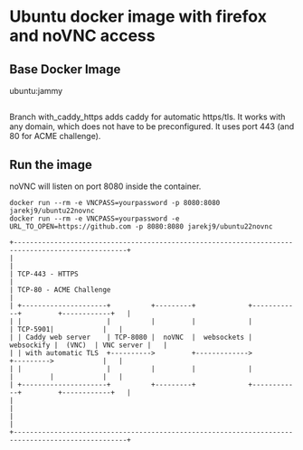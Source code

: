 # Ubuntu docker image with firefox and noVNC access

## Base Docker Image
ubuntu:jammy
##
Branch with_caddy_https adds caddy for automatic https/tls. It works with any domain, which does not have to be preconfigured. It uses port 443 (and 80 for ACME challenge).

## Run the image
noVNC will listen on port 8080 inside the container.
```
docker run --rm -e VNCPASS=yourpassword -p 8080:8080 jarekj9/ubuntu22novnc
docker run --rm -e VNCPASS=yourpassword -e URL_TO_OPEN=https://github.com -p 8080:8080 jarekj9/ubuntu22novnc
```

```
+--------------------------------------------------------------------------------------------------+
|                                                                                                  |
| TCP-443 - HTTPS                                                                                  |
| TCP-80 - ACME Challenge                                                                          |
| +---------------------+          +---------+             +------------+         +------------+   |
| |                     |          |         |             |            | TCP-5901|            |   |
| | Caddy web server    | TCP-8080 |  noVNC  |  websockets | websockify |  (VNC)  | VNC server |   |
| | with automatic TLS  +---------->         +------------->            +--------->            |   |
| |                     |          |         |             |            |         |            |   |
| +---------------------+          +---------+             +------------+         +------------+   |
|                                                                                                  |
|                                                                                                  |
+--------------------------------------------------------------------------------------------------+
```
